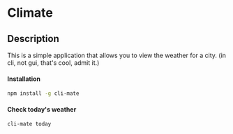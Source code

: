 # Climate
## Description
This is a simple application that allows you to view the weather for a city. (in cli, not gui, that's cool, admit it.)

#### Installation

```bash
npm install -g cli-mate 
```

#### Check today's weather
```bash
cli-mate today
```
